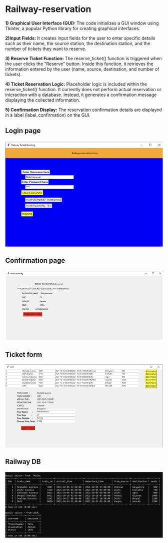 # Railway-reservation

**1) Graphical User Interface (GUI):**
  The code initializes a GUI window using Tkinter, a popular Python library for creating graphical interfaces.

**2)Input Fields:**
  It creates input fields for the user to enter specific details such as their name, the source station, the destination station, and the number of tickets they want to reserve.

**3) Reserve Ticket Function:**
  The reserve_ticket() function is triggered when the user clicks the "Reserve" button.
Inside this function, it retrieves the information entered by the user (name, source, destination, and number of tickets).

**4) Ticket Reservation Logic:**
  Placeholder logic is included within the reserve_ticket() function. It currently does not perform actual reservation or interaction with a database. Instead, it generates a confirmation message displaying the collected information.
  
**5) Confirmation Display:**
  The reservation confirmation details are displayed in a label (label_confirmation) on the GUI.



## Login page
![alt text](https://github.com/thilothammal/Railway-reservation/blob/db717f61586eeabd05ee6b23c155ca94c587231e/RAILWAY%20RESERVATION/output%20images/LOGIN%20PAGE.jpg)


## Confirmation page
![alt text](https://github.com/thilothammal/Railway-reservation/blob/db717f61586eeabd05ee6b23c155ca94c587231e/RAILWAY%20RESERVATION/output%20images/CONFIRMATION%20BILL.jpg)

## Ticket form
![alt text](https://github.com/thilothammal/Railway-reservation/blob/db717f61586eeabd05ee6b23c155ca94c587231e/RAILWAY%20RESERVATION/output%20images/TICKET%20FORM.jpg)

## Railway DB
![alt text](https://github.com/thilothammal/Railway-reservation/blob/db717f61586eeabd05ee6b23c155ca94c587231e/RAILWAY%20RESERVATION/output%20images/RAILWAY%20DB.jpg)
